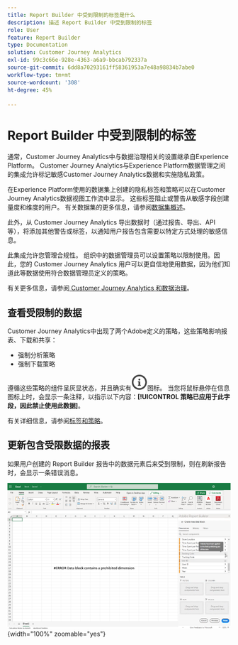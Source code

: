 ```yaml
---
title: Report Builder 中受到限制的标签是什么
description: 描述 Report Builder 中受到限制的标签
role: User
feature: Report Builder
type: Documentation
solution: Customer Journey Analytics
exl-id: 99c3c66e-928e-4363-a6a9-bbcab792337a
source-git-commit: 6dd8a70293161ff58361953a7e48a98834b7abe0
workflow-type: tm+mt
source-wordcount: '308'
ht-degree: 45%

---
```


# Report Builder 中受到限制的标签

通常，Customer Journey Analytics中与数据治理相关的设置继承自Experience Platform。 Customer Journey Analytics与Experience Platform数据管理之间的集成允许标记敏感Customer Journey Analytics数据和实施隐私政策。

在Experience Platform使用的数据集上创建的隐私标签和策略可以在Customer Journey Analytics数据视图工作流中显示。 这些标签阻止或警告从敏感字段创建量度和维度的用户。 有关数据集的更多信息，请参阅[数据集概述](https://experienceleague.adobe.com/en/docs/experience-platform/catalog/datasets/overview)。

此外，从 Customer Journey Analytics 导出数据时（通过报告、导出、API 等），将添加其他警告或标签，以通知用户报告包含需要以特定方式处理的敏感信息。

此集成允许您管理合规性。 组织中的数据管理员可以设置策略以限制使用。因此，您的 Customer Journey Analytics 用户可以更自信地使用数据，因为他们知道此等数据使用符合数据管理员定义的策略。

有关更多信息，请参阅[ Customer Journey Analytics 和数据治理](https://experienceleague.adobe.com/en/docs/analytics-platform/using/cja-privacy/privacy-overview)。

## 查看受限制的数据

Customer Journey Analytics中出现了两个Adobe定义的策略，这些策略影响报表、下载和共享：

* 强制分析策略
* 强制下载策略

遵循这些策略的组件呈灰显状态，并且确实有![InfoOutline](/help/assets/icons/InfoOutline.svg)图标。 当您将鼠标悬停在信息图标上时，会显示一条注释，以指示以下内容：**[!UICONTROL 策略已应用于此字段，因此禁止使用此数据]**。

有关详细信息，请参阅[标签和策略](https://experienceleague.adobe.com/en/docs/analytics-platform/using/cja-dataviews/data-governance)。

<!--

![The policy note indicating prohibited use of data.](assets/rb-restricted-label.png){zoomable="yes"}
-->

## 更新包含受限数据的报表

如果用户创建的 Report Builder 报告中的数据元素后来受到限制，则在刷新报告时，会显示一条错误消息。

![稍后限制数据元素之后显示的错误消息。](assets/error-restricted-data.png){width="100%" zoomable="yes"}
